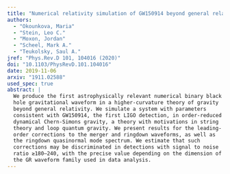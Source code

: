 ```yaml
---
title: "Numerical relativity simulation of GW150914 beyond general relativity"
authors:
  - "Okounkova, Maria"
  - "Stein, Leo C."
  - "Moxon, Jordan"
  - "Scheel, Mark A."
  - "Teukolsky, Saul A."
jref: "Phys.Rev.D 101, 104016 (2020)"
doi: "10.1103/PhysRevD.101.104016"
date: 2019-11-06
arxiv: "1911.02588"
used_spec: true
abstract: |
  We produce the first astrophysically relevant numerical binary black
  hole gravitational waveform in a higher-curvature theory of gravity
  beyond general relativity. We simulate a system with parameters
  consistent with GW150914, the first LIGO detection, in order-reduced
  dynamical Chern-Simons gravity, a theory with motivations in string
  theory and loop quantum gravity. We present results for the leading-
  order corrections to the merger and ringdown waveforms, as well as
  the ringdown quasinormal mode spectrum. We estimate that such
  corrections may be discriminated in detections with signal to noise
  ratio ≳180–240, with the precise value depending on the dimension of
  the GR waveform family used in data analysis.
---
```

